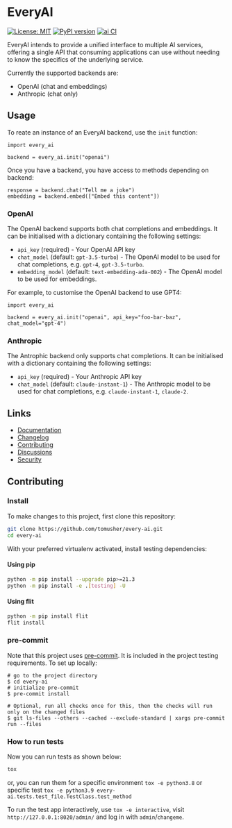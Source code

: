 # EveryAI

[![License: MIT](https://img.shields.io/badge/License-MIT-yellow.svg)](https://opensource.org/licenses/MIT)
[![PyPI version](https://badge.fury.io/py/every-ai.svg)](https://badge.fury.io/py/every-ai)
[![ai CI](https://github.com/tomusher/every-ai/actions/workflows/test.yml/badge.svg)](https://github.com/tomusher/every-ai/actions/workflows/test.yml)

EveryAI intends to provide a unified interface to multiple AI services, offering a single API that consuming applications can use without needing to know the specifics of the underlying service.

Currently the supported backends are:

- OpenAI (chat and embeddings)
- Anthropic (chat only)

## Usage

To reate an instance of an EveryAI backend, use the `init` function:

```
import every_ai

backend = every_ai.init("openai")
```

Once you have a backend, you have access to methods depending on backend:

```
response = backend.chat("Tell me a joke")
embedding = backend.embed(["Embed this content"])
```

### OpenAI

The OpenAI backend supports both chat completions and embeddings. It can be initialised with a dictionary containing the following settings:

- `api_key` (required) - Your OpenAI API key
- `chat_model` (default: `gpt-3.5-turbo`) - The OpenAI model to be used for chat completions, e.g. `gpt-4`, `gpt-3.5-turbo`.
- `embedding_model` (default: `text-embedding-ada-002`) - The OpenAI model to be used for embeddings.

For example, to customise the OpenAI backend to use GPT4:

```
import every_ai

backend = every_ai.init("openai", api_key="foo-bar-baz", chat_model="gpt-4")
```

### Anthropic

The Antrophic backend only supports chat completions. It can be initialised with a dictionary containing the following settings:

- `api_key` (required) - Your Anthropic API key
- `chat_model` (default: `claude-instant-1`) - The Anthropic model to be used for chat completions, e.g. `claude-instant-1`, `claude-2`.

## Links

-   [Documentation](https://github.com/tomusher/every-ai/blob/main/README.md)
-   [Changelog](https://github.com/tomusher/every-ai/blob/main/CHANGELOG.md)
-   [Contributing](https://github.com/tomusher/every-ai/blob/main/CHANGELOG.md)
-   [Discussions](https://github.com/tomusher/every-ai/discussions)
-   [Security](https://github.com/tomusher/every-ai/security)

## Contributing

### Install

To make changes to this project, first clone this repository:

```sh
git clone https://github.com/tomusher/every-ai.git
cd every-ai
```

With your preferred virtualenv activated, install testing dependencies:

#### Using pip

```sh
python -m pip install --upgrade pip>=21.3
python -m pip install -e .[testing] -U
```

#### Using flit

```sh
python -m pip install flit
flit install
```

### pre-commit

Note that this project uses [pre-commit](https://github.com/pre-commit/pre-commit).
It is included in the project testing requirements. To set up locally:

```shell
# go to the project directory
$ cd every-ai
# initialize pre-commit
$ pre-commit install

# Optional, run all checks once for this, then the checks will run only on the changed files
$ git ls-files --others --cached --exclude-standard | xargs pre-commit run --files
```

### How to run tests

Now you can run tests as shown below:

```sh
tox
```

or, you can run them for a specific environment `tox -e python3.8` or specific test
`tox -e python3.9 every-ai.tests.test_file.TestClass.test_method`

To run the test app interactively, use `tox -e interactive`, visit `http://127.0.0.1:8020/admin/` and log in with `admin`/`changeme`.
